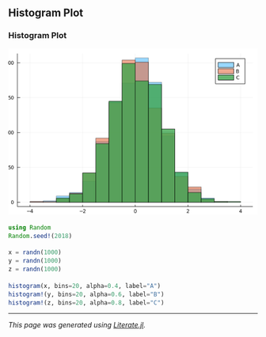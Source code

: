 ## Histogram Plot
### Histogram Plot

![histogram_plot.png](images/histogram_plot.png)

```julia
using Random
Random.seed!(2018)

x = randn(1000)
y = randn(1000)
z = randn(1000)

histogram(x, bins=20, alpha=0.4, label="A")
histogram!(y, bins=20, alpha=0.6, label="B")
histogram!(z, bins=20, alpha=0.8, label="C")
```

---

*This page was generated using [Literate.jl](https://github.com/fredrikekre/Literate.jl).*

